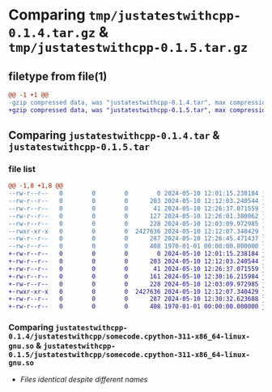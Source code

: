 # Comparing `tmp/justatestwithcpp-0.1.4.tar.gz` & `tmp/justatestwithcpp-0.1.5.tar.gz`

## filetype from file(1)

```diff
@@ -1 +1 @@
-gzip compressed data, was "justatestwithcpp-0.1.4.tar", max compression
+gzip compressed data, was "justatestwithcpp-0.1.5.tar", max compression
```

## Comparing `justatestwithcpp-0.1.4.tar` & `justatestwithcpp-0.1.5.tar`

### file list

```diff
@@ -1,8 +1,8 @@
--rw-r--r--   0        0        0        0 2024-05-10 12:01:15.238184 justatestwithcpp-0.1.4/README.md
--rw-r--r--   0        0        0      203 2024-05-10 12:12:03.240544 justatestwithcpp-0.1.4/justatestwithcpp/.rendered.somecode.cpp
--rw-r--r--   0        0        0       41 2024-05-10 12:26:37.071559 justatestwithcpp-0.1.4/justatestwithcpp/__init__.py
--rw-r--r--   0        0        0      127 2024-05-10 12:26:01.380062 justatestwithcpp-0.1.4/justatestwithcpp/a.py
--rw-r--r--   0        0        0      228 2024-05-10 12:03:09.972985 justatestwithcpp-0.1.4/justatestwithcpp/somecode.cpp
--rwxr-xr-x   0        0        0  2427636 2024-05-10 12:12:07.340429 justatestwithcpp-0.1.4/justatestwithcpp/somecode.cpython-311-x86_64-linux-gnu.so
--rw-r--r--   0        0        0      287 2024-05-10 12:26:45.471437 justatestwithcpp-0.1.4/pyproject.toml
--rw-r--r--   0        0        0      408 1970-01-01 00:00:00.000000 justatestwithcpp-0.1.4/PKG-INFO
+-rw-r--r--   0        0        0        0 2024-05-10 12:01:15.238184 justatestwithcpp-0.1.5/README.md
+-rw-r--r--   0        0        0      203 2024-05-10 12:12:03.240544 justatestwithcpp-0.1.5/justatestwithcpp/.rendered.somecode.cpp
+-rw-r--r--   0        0        0       41 2024-05-10 12:26:37.071559 justatestwithcpp-0.1.5/justatestwithcpp/__init__.py
+-rw-r--r--   0        0        0      161 2024-05-10 12:30:16.215984 justatestwithcpp-0.1.5/justatestwithcpp/a.py
+-rw-r--r--   0        0        0      228 2024-05-10 12:03:09.972985 justatestwithcpp-0.1.5/justatestwithcpp/somecode.cpp
+-rwxr-xr-x   0        0        0  2427636 2024-05-10 12:12:07.340429 justatestwithcpp-0.1.5/justatestwithcpp/somecode.cpython-311-x86_64-linux-gnu.so
+-rw-r--r--   0        0        0      287 2024-05-10 12:30:32.623688 justatestwithcpp-0.1.5/pyproject.toml
+-rw-r--r--   0        0        0      408 1970-01-01 00:00:00.000000 justatestwithcpp-0.1.5/PKG-INFO
```

### Comparing `justatestwithcpp-0.1.4/justatestwithcpp/somecode.cpython-311-x86_64-linux-gnu.so` & `justatestwithcpp-0.1.5/justatestwithcpp/somecode.cpython-311-x86_64-linux-gnu.so`

 * *Files identical despite different names*

